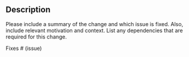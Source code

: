 ## Description

Please include a summary of the change and which issue is fixed. Also, include relevant motivation and context. List any dependencies that are required for this change.

Fixes # (issue)
